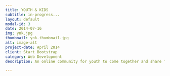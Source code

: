 ```yaml
---
title: YOUTH & KIDS
subtitle: in-progress...
layout: default
modal-id: 3
date: 2014-07-16
img: ynk.jpg
thumbnail: ynk-thumbnail.jpg
alt: image-alt
project-date: April 2014
client: Start Bootstrap
category: Web Development
description: An online community for youth to come together and share from the heart, build genuine connections, develop habits to lead a purposeful life, and most importantly have fun.

---
```

